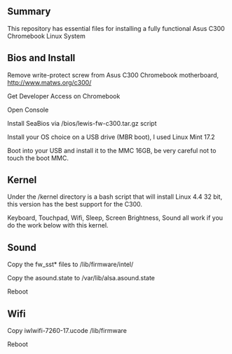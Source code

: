 ## Summary
This repository has essential files for installing a fully functional Asus C300 Chromebook Linux System

## Bios and Install
Remove write-protect screw from Asus C300 Chromebook motherboard, http://www.matws.org/c300/

Get Developer Access on Chromebook

Open Console

Install SeaBios via /bios/lewis-fw-c300.tar.gz script

Install your OS choice on a USB drive (MBR boot), I used Linux Mint 17.2

Boot into your USB and install it to the MMC 16GB, be very careful not to touch the boot MMC.

## Kernel
Under the /kernel directory is a bash script that will install Linux 4.4 32 bit, this version has the best support for the C300.

Keyboard, Touchpad, Wifi, Sleep, Screen Brightness, Sound all work if you do the work below with this kernel.

## Sound
Copy the fw_sst* files to /lib/firmware/intel/

Copy the asound.state to /var/lib/alsa.asound.state

Reboot

## Wifi
Copy iwlwifi-7260-17.ucode /lib/firmware

Reboot

 

